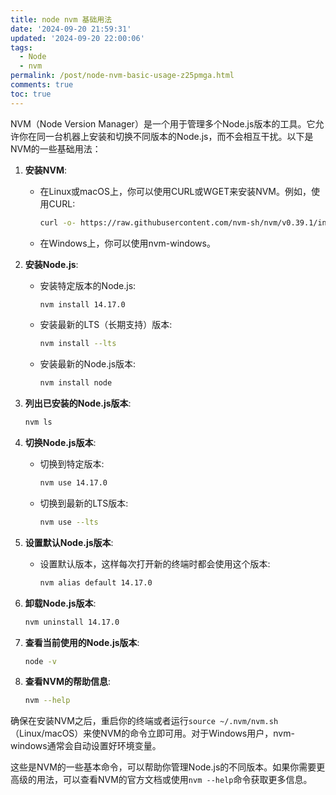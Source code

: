 ```yaml
---
title: node nvm 基础用法
date: '2024-09-20 21:59:31'
updated: '2024-09-20 22:00:06'
tags:
  - Node
  - nvm
permalink: /post/node-nvm-basic-usage-z25pmga.html
comments: true
toc: true
---
```


NVM（Node Version Manager）是一个用于管理多个Node.js版本的工具。它允许你在同一台机器上安装和切换不同版本的Node.js，而不会相互干扰。以下是NVM的一些基础用法：

1. **安装NVM**:

    * 在Linux或macOS上，你可以使用CURL或WGET来安装NVM。例如，使用CURL:

      ```bash
      curl -o- https://raw.githubusercontent.com/nvm-sh/nvm/v0.39.1/install.sh | bash
      ```
    * 在Windows上，你可以使用nvm-windows。
2. **安装Node.js**:

    * 安装特定版本的Node.js:

      ```bash
      nvm install 14.17.0
      ```
    * 安装最新的LTS（长期支持）版本:

      ```bash
      nvm install --lts
      ```
    * 安装最新的Node.js版本:

      ```bash
      nvm install node
      ```
3. **列出已安装的Node.js版本**:

    ```bash
    nvm ls
    ```
4. **切换Node.js版本**:

    * 切换到特定版本:

      ```bash
      nvm use 14.17.0
      ```
    * 切换到最新的LTS版本:

      ```bash
      nvm use --lts
      ```
5. **设置默认Node.js版本**:

    * 设置默认版本，这样每次打开新的终端时都会使用这个版本:

      ```bash
      nvm alias default 14.17.0
      ```
6. **卸载Node.js版本**:

    ```bash
    nvm uninstall 14.17.0
    ```
7. **查看当前使用的Node.js版本**:

    ```bash
    node -v
    ```
8. **查看NVM的帮助信息**:

    ```bash
    nvm --help
    ```

确保在安装NVM之后，重启你的终端或者运行`source ~/.nvm/nvm.sh`​（Linux/macOS）来使NVM的命令立即可用。对于Windows用户，nvm-windows通常会自动设置好环境变量。

这些是NVM的一些基本命令，可以帮助你管理Node.js的不同版本。如果你需要更高级的用法，可以查看NVM的官方文档或使用`nvm --help`​命令获取更多信息。
